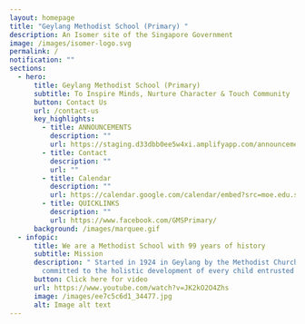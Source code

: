 ```yaml
---
layout: homepage
title: "Geylang Methodist School (Primary) "
description: An Isomer site of the Singapore Government
image: /images/isomer-logo.svg
permalink: /
notification: ""
sections:
  - hero:
      title: Geylang Methodist School (Primary)
      subtitle: To Inspire Minds, Nurture Character & Touch Community
      button: Contact Us
      url: /contact-us
      key_highlights:
        - title: ANNOUNCEMENTS
          description: ""
          url: https://staging.d33dbb0ee5w4xi.amplifyapp.com/announcements/
        - title: Contact
          description: ""
          url: ""
        - title: Calendar
          description: ""
          url: https://calendar.google.com/calendar/embed?src=moe.edu.sg_v012kcob95gbqbsr80caqnarfk%40group.calendar.google.com&ctz=Asia%2FSingapore
        - title: QUICKLINKS
          description: ""
          url: https://www.facebook.com/GMSPrimary/
      background: /images/marquee.gif
  - infopic:
      title: We are a Methodist School with 99 years of history
      subtitle: Mission
      description: " Started in 1924 in Geylang by the Methodist Church, we are
        committed to the holistic development of every child entrusted to us."
      button: Click here for video
      url: https://www.youtube.com/watch?v=JK2kO2O4Zhs
      image: /images/ee7c5c6d1_34477.jpg
      alt: Image alt text
---
```

